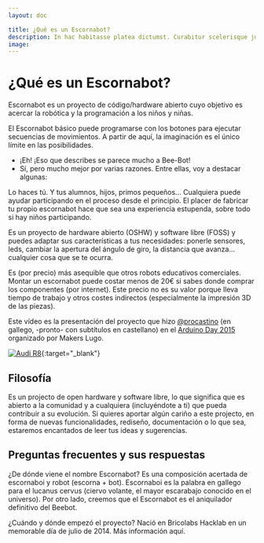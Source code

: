 ```yaml
---
layout: doc

title: ¿Qué es un Escornabot?
description: In hac habitasse platea dictumst. Curabitur scelerisque justo vitae nunc ultrices.
image: 
---
```


# ¿Qué es un Escornabot?

Escornabot es un proyecto de código/hardware abierto cuyo objetivo es acercar la robótica y la programación a los niños y niñas.

El Escornabot básico puede programarse con los botones para ejecutar secuencias de movimientos. A partir de aquí, la imaginación es el único límite en las posibilidades.

- ¡Eh! ¡Eso que describes se parece mucho a Bee-Bot!
- Sí, pero mucho mejor por varias razones. Entre ellas, voy a destacar algunas:

Lo haces tú. Y tus alumnos, hijos, primos pequeños... Cualquiera puede ayudar participando en el proceso desde el principio. El placer de fabricar tu propio escornabot hace que sea una experiencia estupenda, sobre todo si hay niños participando.

Es un proyecto de hardware abierto (OSHW) y software libre (FOSS) y puedes adaptar sus características a tus necesidades: ponerle sensores, leds, cambiar la apertura del ángulo de giro, la distancia que avanza... cualquier cosa que se te ocurra.

Es (por precio) más asequible que otros robots educativos comerciales. Montar un escornabot puede costar menos de 20€ si sabes donde comprar los componentes (por internet). Este precio no es su valor porque lleva tiempo de trabajo y otros costes indirectos (especialmente la impresión 3D de las piezas).

Este vídeo es la presentación del proyecto que hizo [@procastino](https://twitter.com/procastino) (en gallego, -pronto- con subtítulos en castellano) en el [Arduino Day 2015](http://makerslugo.org/evento/arduino-day-2015) organizado por Makers Lugo.

[![Audi R8](http://img.youtube.com/vi/Czaiu6NDMSw/0.jpg)](https://www.youtube.com/watch?v=Czaiu6NDMSw "Escornabot"){:target="_blank"}

## Filosofía

Es un projecto de open hardware y software libre, lo que significa que es abierto a la comunidad y a cualquiera (incluyéndote a ti) que pueda contribuir a su evolución. Si quieres aportar algún cariño a este projecto, en forma de nuevas funcionalidades, rediseño, documentación o lo que sea, estaremos encantados de leer tus ideas y sugerencias.

## Preguntas frecuentes y sus respuestas

¿De dónde viene el nombre Escornabot? Es una composición acertada de escornaboi y robot (escorna + bot). Escornaboi es la palabra en gallego para el lucanus cervus (ciervo volante, el mayor escarabajo conocido en el universo). Por otro lado, creemos que el Escornabot es el aniquilador definitivo del Beebot.

¿Cuándo y dónde empezó el proyecto? Nació en Bricolabs Hacklab en un memorable día de julio de 2014. Más información aquí.